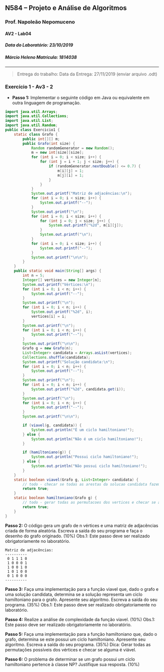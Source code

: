 ## N584 – Projeto e Análise de Algoritmos

### Prof. Napoleão Nepomuceno

#### AV2 - Lab04

##### Data do Laboratório: 23/10/2019

##### Márcio Heleno **Matrícula: 1814038**

---

> Entrega do trabalho:
> Data da Entrega: 27/11/2019 (enviar arquivo .odt)

### Exercício 1 - Av3 - 2

- **Passo 1:** Implementar o seguinte código em Java ou equivalente em outra linguagem de programação.

```Java
import java.util.Arrays;
import java.util.Collections;
import java.util.List;
import java.util.Random;
public class Exercicio1 {
	static class Grafo {
		public int[][] m;
		public Grafo(int size) {
			Random randomGenerator = new Random();
			m = new int[size][size];
			for (int i = 0; i < size; i++) {
				for (int j = i + 1; j < size; j++) {
					if (randomGenerator.nextDouble() <= 0.7) {
						m[i][j] = 1;
						m[j][i] = 1;
					}
				}
			}
			System.out.printf("Matriz de adjacências:\n");
			for (int i = 0; i < size; i++) {
				System.out.printf("--");
			}
			System.out.printf("\n");
			for (int i = 0; i < size; i++) {
				for (int j = 0; j < size; j++) {
					System.out.printf("%2d", m[i][j]);
				}
				System.out.printf("\n");
			}
			for (int i = 0; i < size; i++) {
				System.out.printf("--");
			}
			System.out.printf("\n\n");
		}
	}
	public static void main(String[] args) {
		int n = 5;
		Integer[] vertices = new Integer[n];
		System.out.printf("Vértices:\n");
		for (int i = 0; i < n; i++) {
			System.out.printf("--");
		}
		System.out.printf("\n");
		for (int i = 0; i < n; i++) {
			System.out.printf("%2d", i);
			vertices[i] = i;
		}
		System.out.printf("\n");
		for (int i = 0; i < n; i++) {
			System.out.printf("--");
		}
		System.out.printf("\n\n");
		Grafo g = new Grafo(n);
		List<Integer> candidata = Arrays.asList(vertices);
		Collections.shuffle(candidata);
		System.out.printf("Solução candidata:\n");
		for (int i = 0; i < n; i++) {
			System.out.printf("--");
		}
		System.out.printf("\n");
		for (int i = 0; i < n; i++) {
			System.out.printf("%2d", candidata.get(i));
		}
		System.out.printf("\n");
		for (int i = 0; i < n; i++) {
			System.out.printf("--");
		}
		System.out.printf("\n\n");

		if (viavel(g, candidata)) {
			System.out.println("É um ciclo hamiltoniano!");
		} else {
			System.out.println("Não é um ciclo hamiltoniano!");
		}

		if (hamiltoniano(g)) {
			System.out.println("Possui ciclo hamiltoniano!");
		} else {
			System.out.println("Não possui ciclo hamiltoniano!");
		}
	}
	static boolean viavel(Grafo g, List<Integer> candidata) {
		// todo - checar se todas as arestas da solucao candidata fazem parte do grafo
		return true;
	}
	static boolean hamiltoniano(Grafo g) {
		// todo - gerar todas as permutacoes dos vertices e checar se alguma é viável
		return true;
	}
}
```

**Passo 2:** O código gera um grafo de n vértices e uma matriz de adjacências criada de forma aleatória. Escreva a saída do seu programa e faça o desenho do grafo originado. (10%) Obs.1: Este passo deve ser realizado obrigatoriamente no laboratório.

```
Matriz de adjacências:
----------
 0 1 1 1 0
 1 0 0 0 1
 1 0 0 1 0
 1 0 1 0 0
 0 1 0 0 0
----------
```
<!-- Foto do Grafo aqui -->

**Passo 3:** Faça uma implementação para a função viavel que, dado o grafo e uma solução candidata, determina se a solução representa um ciclo hamiltoniano para o grafo. Apresente seu algoritmo. Escreva a saída do seu programa. (35%) Obs.1: Este passo deve ser realizado obrigatoriamente no laboratório.

**Passo 4:** Realize a análise de complexidade da função viavel. (10%)
Obs.1: Este passo deve ser realizado obrigatoriamente no laboratório.



**Passo 5:** Faça uma implementação para a função hamiltoniano que, dado o grafo, determina se este possui um ciclo hamiltoniano. Apresente seu algoritmo. Escreva a saída do seu programa. (35%)
Dica: Gerar todas as permutações possíveis dos vértices e checar se alguma é viável.

**Passo 6:**
O problema de determinar se um grafo possui um ciclo hamiltoniano pertence à classe NP? Justifique sua resposta. (10%)
